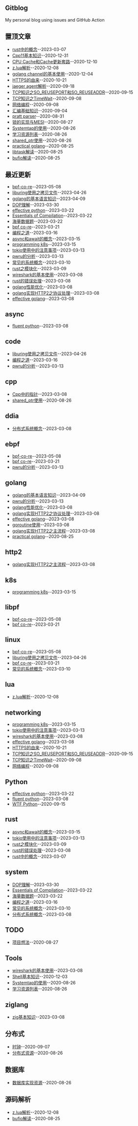 ## Gitblog
My personal blog using issues and GitHub Action

## 置顶文章
- [rust中的概念](https://github.com/BruceChen7/gitblog/issues/31)--2023-03-07
- [Cpp11基本知识](https://github.com/BruceChen7/gitblog/issues/30)--2020-12-31
- [CPU Cache和Cache更新套路](https://github.com/BruceChen7/gitblog/issues/29)--2020-12-10
- [z.lua解析](https://github.com/BruceChen7/gitblog/issues/28)--2020-12-08
- [golang channel的基本使用](https://github.com/BruceChen7/gitblog/issues/27)--2020-12-04
- [HTTPS的由来](https://github.com/BruceChen7/gitblog/issues/25)--2020-10-21
- [jaeger agent解析](https://github.com/BruceChen7/gitblog/issues/24)--2020-09-18
- [TCP知识之SO_REUSEPORT和SO_REUSEADDR](https://github.com/BruceChen7/gitblog/issues/22)--2020-09-15
- [TCP知识之TimeWait](https://github.com/BruceChen7/gitblog/issues/21)--2020-09-08
- [网络编程](https://github.com/BruceChen7/gitblog/issues/20)--2020-09-08
- [汇编基础知识](https://github.com/BruceChen7/gitblog/issues/18)--2020-09-04
- [pratt parser](https://github.com/BruceChen7/gitblog/issues/17)--2020-08-31
- [锁的实现与MESI](https://github.com/BruceChen7/gitblog/issues/13)--2020-08-27
- [Systemtap的使用](https://github.com/BruceChen7/gitblog/issues/11)--2020-08-26
- [学习资源列表](https://github.com/BruceChen7/gitblog/issues/10)--2020-08-26
- [shared_ptr使用](https://github.com/BruceChen7/gitblog/issues/9)--2020-08-26
- [practical golang](https://github.com/BruceChen7/gitblog/issues/6)--2020-08-25
- [libtask解读](https://github.com/BruceChen7/gitblog/issues/5)--2020-08-25
- [bufio解读](https://github.com/BruceChen7/gitblog/issues/4)--2020-08-25
## 最近更新
- [bpf-co-re](https://github.com/BruceChen7/gitblog/issues/65)--2023-05-08
- [liburing使用之拷贝文件](https://github.com/BruceChen7/gitblog/issues/64)--2023-04-26
- [golang的基本语言知识](https://github.com/BruceChen7/gitblog/issues/62)--2023-04-09
- [DOP理解](https://github.com/BruceChen7/gitblog/issues/61)--2023-03-30
- [effective python](https://github.com/BruceChen7/gitblog/issues/60)--2023-03-22
- [Essentials of Compilation](https://github.com/BruceChen7/gitblog/issues/59)--2023-03-22
- [海量数据题](https://github.com/BruceChen7/gitblog/issues/58)--2023-03-22
- [bpf co-re](https://github.com/BruceChen7/gitblog/issues/57)--2023-03-21
- [编程之道](https://github.com/BruceChen7/gitblog/issues/56)--2023-03-16
- [async和await的概念](https://github.com/BruceChen7/gitblog/issues/55)--2023-03-15
- [programming k8s](https://github.com/BruceChen7/gitblog/issues/54)--2023-03-15
- [tokio使用中的注意事项](https://github.com/BruceChen7/gitblog/issues/53)--2023-03-13
- [pwru的分析](https://github.com/BruceChen7/gitblog/issues/52)--2023-03-13
- [常见的系统概念](https://github.com/BruceChen7/gitblog/issues/51)--2023-03-10
- [rust之模块化](https://github.com/BruceChen7/gitblog/issues/50)--2023-03-09
- [wireshark的基本使用](https://github.com/BruceChen7/gitblog/issues/49)--2023-03-08
- [rust的错误处理](https://github.com/BruceChen7/gitblog/issues/48)--2023-03-08
- [golang性能优化](https://github.com/BruceChen7/gitblog/issues/47)--2023-03-08
- [golang实现HTTP2之协议处理](https://github.com/BruceChen7/gitblog/issues/46)--2023-03-08
- [effective golang](https://github.com/BruceChen7/gitblog/issues/45)--2023-03-08
## async
- [fluent python](https://github.com/BruceChen7/gitblog/issues/39)--2023-03-08
## code
- [liburing使用之拷贝文件](https://github.com/BruceChen7/gitblog/issues/64)--2023-04-26
- [编程之道](https://github.com/BruceChen7/gitblog/issues/56)--2023-03-16
- [pwru的分析](https://github.com/BruceChen7/gitblog/issues/52)--2023-03-13
## cpp
- [Cpp中的指针](https://github.com/BruceChen7/gitblog/issues/35)--2023-03-08
- [shared_ptr使用](https://github.com/BruceChen7/gitblog/issues/9)--2020-08-26
## ddia
- [分布式系统概念](https://github.com/BruceChen7/gitblog/issues/38)--2023-03-08
## ebpf
- [bpf-co-re](https://github.com/BruceChen7/gitblog/issues/65)--2023-05-08
- [bpf co-re](https://github.com/BruceChen7/gitblog/issues/57)--2023-03-21
- [pwru的分析](https://github.com/BruceChen7/gitblog/issues/52)--2023-03-13
## golang
- [golang的基本语言知识](https://github.com/BruceChen7/gitblog/issues/62)--2023-04-09
- [pwru的分析](https://github.com/BruceChen7/gitblog/issues/52)--2023-03-13
- [golang性能优化](https://github.com/BruceChen7/gitblog/issues/47)--2023-03-08
- [golang实现HTTP2之协议处理](https://github.com/BruceChen7/gitblog/issues/46)--2023-03-08
- [effective golang](https://github.com/BruceChen7/gitblog/issues/45)--2023-03-08
- [goroutine使用](https://github.com/BruceChen7/gitblog/issues/43)--2023-03-08
- [golang实现HTTP2之主流程](https://github.com/BruceChen7/gitblog/issues/42)--2023-03-08
- [practical golang](https://github.com/BruceChen7/gitblog/issues/6)--2020-08-25
## http2
- [golang实现HTTP2之主流程](https://github.com/BruceChen7/gitblog/issues/42)--2023-03-08
## k8s
- [programming k8s](https://github.com/BruceChen7/gitblog/issues/54)--2023-03-15
## libpf
- [bpf-co-re](https://github.com/BruceChen7/gitblog/issues/65)--2023-05-08
- [bpf co-re](https://github.com/BruceChen7/gitblog/issues/57)--2023-03-21
## linux
- [bpf-co-re](https://github.com/BruceChen7/gitblog/issues/65)--2023-05-08
- [liburing使用之拷贝文件](https://github.com/BruceChen7/gitblog/issues/64)--2023-04-26
- [bpf co-re](https://github.com/BruceChen7/gitblog/issues/57)--2023-03-21
- [常见的系统概念](https://github.com/BruceChen7/gitblog/issues/51)--2023-03-10
## lua
- [z.lua解析](https://github.com/BruceChen7/gitblog/issues/28)--2020-12-08
## networking
- [programming k8s](https://github.com/BruceChen7/gitblog/issues/54)--2023-03-15
- [tokio使用中的注意事项](https://github.com/BruceChen7/gitblog/issues/53)--2023-03-13
- [wireshark的基本使用](https://github.com/BruceChen7/gitblog/issues/49)--2023-03-08
- [effective golang](https://github.com/BruceChen7/gitblog/issues/45)--2023-03-08
- [HTTPS的由来](https://github.com/BruceChen7/gitblog/issues/25)--2020-10-21
- [TCP知识之SO_REUSEPORT和SO_REUSEADDR](https://github.com/BruceChen7/gitblog/issues/22)--2020-09-15
- [TCP知识之TimeWait](https://github.com/BruceChen7/gitblog/issues/21)--2020-09-08
- [网络编程](https://github.com/BruceChen7/gitblog/issues/20)--2020-09-08
## Python
- [effective python](https://github.com/BruceChen7/gitblog/issues/60)--2023-03-22
- [fluent python](https://github.com/BruceChen7/gitblog/issues/39)--2023-03-08
- [WTF Python](https://github.com/BruceChen7/gitblog/issues/23)--2020-09-15
## rust
- [async和await的概念](https://github.com/BruceChen7/gitblog/issues/55)--2023-03-15
- [tokio使用中的注意事项](https://github.com/BruceChen7/gitblog/issues/53)--2023-03-13
- [rust之模块化](https://github.com/BruceChen7/gitblog/issues/50)--2023-03-09
- [rust的错误处理](https://github.com/BruceChen7/gitblog/issues/48)--2023-03-08
- [rust中的概念](https://github.com/BruceChen7/gitblog/issues/31)--2023-03-07
## system
- [DOP理解](https://github.com/BruceChen7/gitblog/issues/61)--2023-03-30
- [Essentials of Compilation](https://github.com/BruceChen7/gitblog/issues/59)--2023-03-22
- [海量数据题](https://github.com/BruceChen7/gitblog/issues/58)--2023-03-22
- [编程之道](https://github.com/BruceChen7/gitblog/issues/56)--2023-03-16
- [常见的系统概念](https://github.com/BruceChen7/gitblog/issues/51)--2023-03-10
- [分布式系统概念](https://github.com/BruceChen7/gitblog/issues/38)--2023-03-08
## TODO
- [项目想法](https://github.com/BruceChen7/gitblog/issues/14)--2020-08-27
## Tools
- [wireshark的基本使用](https://github.com/BruceChen7/gitblog/issues/49)--2023-03-08
- [Shell基本知识](https://github.com/BruceChen7/gitblog/issues/26)--2020-12-03
- [Systemtap的使用](https://github.com/BruceChen7/gitblog/issues/11)--2020-08-26
- [学习资源列表](https://github.com/BruceChen7/gitblog/issues/10)--2020-08-26
## ziglang
- [zig基本知识](https://github.com/BruceChen7/gitblog/issues/40)--2023-03-08
## 分布式
- [时钟](https://github.com/BruceChen7/gitblog/issues/19)--2020-09-07
- [分布式资源](https://github.com/BruceChen7/gitblog/issues/8)--2020-08-26
## 数据库
- [数据库实现资源](https://github.com/BruceChen7/gitblog/issues/12)--2020-08-26
## 源码解析
- [z.lua解析](https://github.com/BruceChen7/gitblog/issues/28)--2020-12-08
- [bufio解读](https://github.com/BruceChen7/gitblog/issues/4)--2020-08-25
